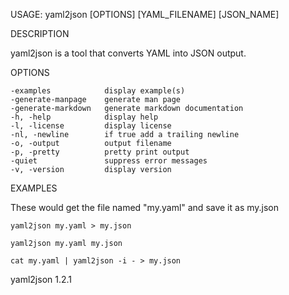 
USAGE: yaml2json [OPTIONS] [YAML_FILENAME] [JSON_NAME]

DESCRIPTION

yaml2json is a tool that converts YAML into JSON output.

OPTIONS

    -examples            display example(s)
    -generate-manpage    generate man page
    -generate-markdown   generate markdown documentation
    -h, -help            display help
    -l, -license         display license
    -nl, -newline        if true add a trailing newline
    -o, -output          output filename
    -p, -pretty          pretty print output
    -quiet               suppress error messages
    -v, -version         display version


EXAMPLES

These would get the file named "my.yaml" and save it as my.json

    yaml2json my.yaml > my.json

    yaml2json my.yaml my.json

	cat my.yaml | yaml2json -i - > my.json

yaml2json 1.2.1
